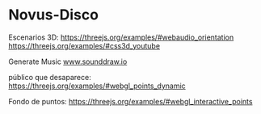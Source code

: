 # Novus-Disco

Escenarios 3D:
https://threejs.org/examples/#webaudio_orientation
https://threejs.org/examples/#css3d_youtube

Generate Music
www.sounddraw.io

público que desaparece:
https://threejs.org/examples/#webgl_points_dynamic

Fondo de puntos:
https://threejs.org/examples/#webgl_interactive_points
